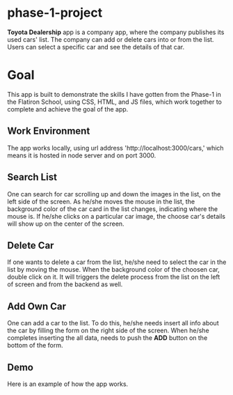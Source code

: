 # phase-1-project

**Toyota Dealership** app is a company app, where the company publishes its used cars' list. The company can add or delete cars into or from the list. Users can select a specific car and see the details of that car.


# Goal

This app is built to demonstrate the skills I have gotten from the Phase-1 in the Flatiron School, using CSS, HTML, and JS files, which work together to complete and achieve the goal of the app.


## Work Environment

The app works locally, using url address 'http://localhost:3000/cars,' which means it is hosted in node server and on port 3000.


## Search List

One can search for car scrolling up and down the images in the list, on the left side of the screen. As he/she moves the mouse in the list, the background color of the car card in the list changes, indicating where the mouse is. If he/she clicks on a particular car image, the choose car's details will show up on the center of the screen.


## Delete Car

If one wants to delete a car from the list, he/she need to select the car in the list by moving the mouse. When the background color of the choosen car, double click on it. It will triggers the delete process from the list on the left of screen and from the backend as well. 


## Add Own Car

One can add a car to the list. To do this, he/she needs insert all info about the car by filling the form on the right side of the screen. When he/she completes inserting the all data, needs to push the **ADD** button on the bottom of the form.


## Demo

Here is an example of how the app works.
